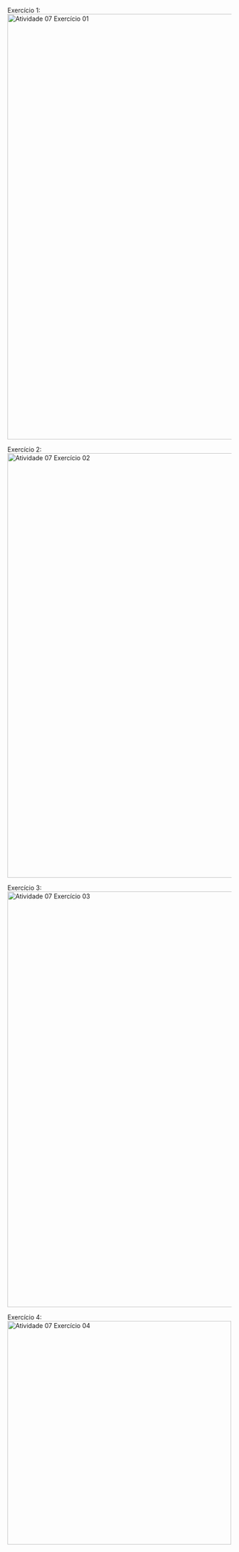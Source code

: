 Exercício 1:
<img width="957" alt="Atividade 07 Exercício 01" src="https://github.com/user-attachments/assets/05ba6a41-fa29-4c40-9bce-04b86dfc2a1f">

Exercício 2: 
<img width="955" alt="Atividade 07 Exercício 02" src="https://github.com/user-attachments/assets/a82906f6-8d58-47ba-b4f3-4676bc47fb6d">

Exercício 3:
<img width="935" alt="Atividade 07 Exercício 03" src="https://github.com/user-attachments/assets/cb0ea81a-1d1c-4632-9226-d7652add3af1">

Exercício 4: 
<img width="503" alt="Atividade 07 Exercício 04" src="https://github.com/user-attachments/assets/ec30e9cc-b608-4e24-97e5-f5e670835231">
